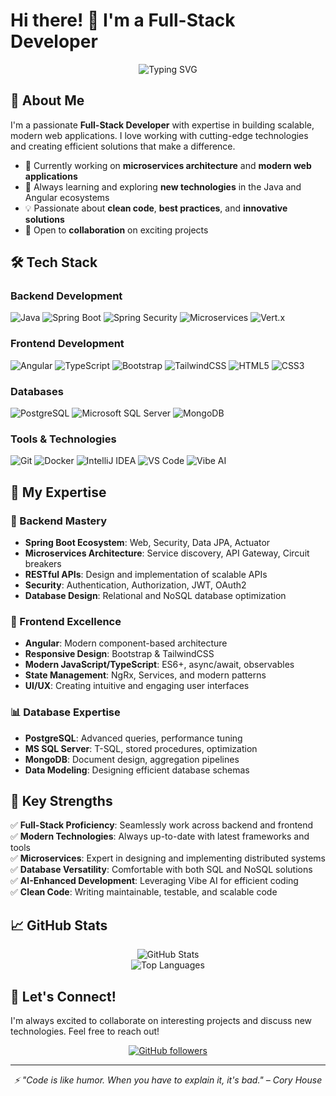 # Hi there! 👋 I'm a Full-Stack Developer

<div align="center">
  <img src="https://readme-typing-svg.herokuapp.com?font=Fira+Code&pause=1000&color=00D9FF&center=true&vCenter=true&width=435&lines=Full-Stack+Developer;Java+Spring+Boot+Expert;Angular+%26+Modern+Frontend;Microservices+Architect" alt="Typing SVG" />
</div>

## 🚀 About Me

I'm a passionate **Full-Stack Developer** with expertise in building scalable, modern web applications. I love working with cutting-edge technologies and creating efficient solutions that make a difference.

- 🔭 Currently working on **microservices architecture** and **modern web applications**
- 🌱 Always learning and exploring **new technologies** in the Java and Angular ecosystems
- 💡 Passionate about **clean code**, **best practices**, and **innovative solutions**
- 🤝 Open to **collaboration** on exciting projects

## 🛠️ Tech Stack

### Backend Development
![Java](https://img.shields.io/badge/Java-ED8B00?style=for-the-badge&logo=openjdk&logoColor=white)
![Spring Boot](https://img.shields.io/badge/Spring_Boot-6DB33F?style=for-the-badge&logo=spring-boot&logoColor=white)
![Spring Security](https://img.shields.io/badge/Spring_Security-6DB33F?style=for-the-badge&logo=spring-security&logoColor=white)
![Microservices](https://img.shields.io/badge/Microservices-FF6B6B?style=for-the-badge&logo=microgenetics&logoColor=white)
![Vert.x](https://img.shields.io/badge/Vert.x-782A90?style=for-the-badge&logo=vertdotx&logoColor=white)

### Frontend Development
![Angular](https://img.shields.io/badge/Angular-DD0031?style=for-the-badge&logo=angular&logoColor=white)
![TypeScript](https://img.shields.io/badge/TypeScript-007ACC?style=for-the-badge&logo=typescript&logoColor=white)
![Bootstrap](https://img.shields.io/badge/Bootstrap-563D7C?style=for-the-badge&logo=bootstrap&logoColor=white)
![TailwindCSS](https://img.shields.io/badge/Tailwind_CSS-38B2AC?style=for-the-badge&logo=tailwind-css&logoColor=white)
![HTML5](https://img.shields.io/badge/HTML5-E34F26?style=for-the-badge&logo=html5&logoColor=white)
![CSS3](https://img.shields.io/badge/CSS3-1572B6?style=for-the-badge&logo=css3&logoColor=white)

### Databases
![PostgreSQL](https://img.shields.io/badge/PostgreSQL-316192?style=for-the-badge&logo=postgresql&logoColor=white)
![Microsoft SQL Server](https://img.shields.io/badge/Microsoft%20SQL%20Server-CC2927?style=for-the-badge&logo=microsoft%20sql%20server&logoColor=white)
![MongoDB](https://img.shields.io/badge/MongoDB-4EA94B?style=for-the-badge&logo=mongodb&logoColor=white)

### Tools & Technologies
![Git](https://img.shields.io/badge/Git-F05032?style=for-the-badge&logo=git&logoColor=white)
![Docker](https://img.shields.io/badge/Docker-2496ED?style=for-the-badge&logo=docker&logoColor=white)
![IntelliJ IDEA](https://img.shields.io/badge/IntelliJ_IDEA-000000?style=for-the-badge&logo=intellij-idea&logoColor=white)
![VS Code](https://img.shields.io/badge/VS_Code-007ACC?style=for-the-badge&logo=visual-studio-code&logoColor=white)
![Vibe AI](https://img.shields.io/badge/Vibe_AI-4A90E2?style=for-the-badge&logo=robot&logoColor=white)

## 💼 My Expertise

### 🔧 Backend Mastery
- **Spring Boot Ecosystem**: Web, Security, Data JPA, Actuator
- **Microservices Architecture**: Service discovery, API Gateway, Circuit breakers
- **RESTful APIs**: Design and implementation of scalable APIs
- **Security**: Authentication, Authorization, JWT, OAuth2
- **Database Design**: Relational and NoSQL database optimization

### 🎨 Frontend Excellence
- **Angular**: Modern component-based architecture
- **Responsive Design**: Bootstrap & TailwindCSS
- **Modern JavaScript/TypeScript**: ES6+, async/await, observables
- **State Management**: NgRx, Services, and modern patterns
- **UI/UX**: Creating intuitive and engaging user interfaces

### 📊 Database Expertise
- **PostgreSQL**: Advanced queries, performance tuning
- **MS SQL Server**: T-SQL, stored procedures, optimization
- **MongoDB**: Document design, aggregation pipelines
- **Data Modeling**: Designing efficient database schemas

## 🌟 Key Strengths

✅ **Full-Stack Proficiency**: Seamlessly work across backend and frontend  
✅ **Modern Technologies**: Always up-to-date with latest frameworks and tools  
✅ **Microservices**: Expert in designing and implementing distributed systems  
✅ **Database Versatility**: Comfortable with both SQL and NoSQL solutions  
✅ **AI-Enhanced Development**: Leveraging Vibe AI for efficient coding  
✅ **Clean Code**: Writing maintainable, testable, and scalable code  

## 📈 GitHub Stats

<div align="center">
  <img src="https://github-readme-stats.vercel.app/api?username=p130133894&show_icons=true&theme=tokyonight&hide_border=true" alt="GitHub Stats" />
</div>

<div align="center">
  <img src="https://github-readme-stats.vercel.app/api/top-langs/?username=p130133894&layout=compact&theme=tokyonight&hide_border=true" alt="Top Languages" />
</div>

## 🤝 Let's Connect!

I'm always excited to collaborate on interesting projects and discuss new technologies. Feel free to reach out!

<div align="center">
  
  [![GitHub followers](https://img.shields.io/github/followers/p130133894?style=social)](https://github.com/p130133894)
  
</div>

---

<div align="center">
  <i>⚡ "Code is like humor. When you have to explain it, it's bad." – Cory House</i>
</div>
